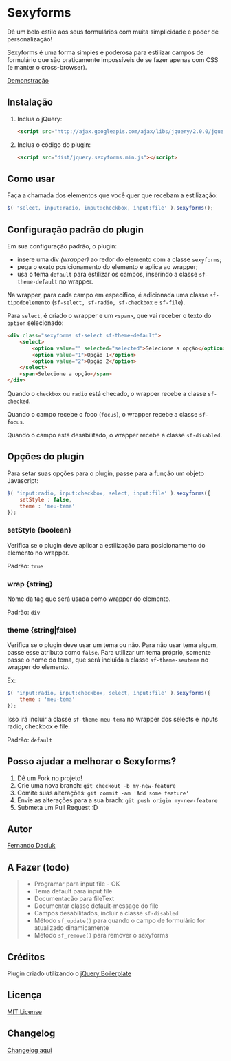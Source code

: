# Sexyforms

Dê um belo estilo aos seus formulários com muita simplicidade e poder de personalização!

Sexyforms é uma forma simples e poderosa para estilizar campos de formulário que são praticamente impossíveis de se fazer apenas com CSS (e manter o cross-browser).

[Demonstração](http://fdaciuk.github.io/sexyforms)

## Instalação

1. Inclua o jQuery:

    ```html
    <script src="http://ajax.googleapis.com/ajax/libs/jquery/2.0.0/jquery.min.js"></script>
    ```


2. Inclua o código do plugin:

    ```html
    <script src="dist/jquery.sexyforms.min.js"></script>
    ```
    

## Como usar

Faça a chamada dos elementos que você quer que recebam a estilização:

```javascript
$( 'select, input:radio, input:checkbox, input:file' ).sexyforms();
```


## Configuração padrão do plugin

Em sua configuração padrão, o plugin:
* insere uma div _(wrapper)_ ao redor do elemento com a classe `sexyforms`;
* pega o exato posicionamento do elemento e aplica ao wrapper;
* usa o tema `default` para estilizar os campos, inserindo a classe `sf-theme-default` no wrapper.

Na wrapper, para cada campo em específico, é adicionada uma classe `sf-tipodoelemento` (`sf-select, sf-radio, sf-checkbox` e `sf-file`).

Para `select`, é criado o wrapper e um `<span>`, que vai receber o texto do `option` selecionado:

```html
<div class="sexyforms sf-select sf-theme-default">
    <select>
        <option value="" selected="selected">Selecione a opção</option>
        <option value="1">Opção 1</option>
        <option value="2">Opção 2</option>
    </select>
    <span>Selecione a opção</span>
</div>
```

Quando o `checkbox` ou `radio` está checado, o wrapper recebe a classe `sf-checked`.

Quando o campo recebe o foco (`focus`), o wrapper recebe a classe `sf-focus`.

Quando o campo está desabilitado, o wrapper recebe a classe `sf-disabled`.



## Opções do plugin

Para setar suas opções para o plugin, passe para a função um objeto Javascript:

```javascript
$( 'input:radio, input:checkbox, select, input:file' ).sexyforms({
    setStyle : false,
    theme : 'meu-tema'
});
```

### setStyle {boolean}

Verifica se o plugin deve aplicar a estilização para posicionamento do elemento no wrapper.

Padrão: `true`


### wrap {string}

Nome da tag que será usada como wrapper do elemento.

Padrão: `div`


### theme {string|false}

Verifica se o plugin deve usar um tema ou não. Para não usar tema algum, passe esse atributo como `false`. Para utilizar um tema próprio, somente passe o nome do tema, que será incluída a classe `sf-theme-seutema` no wrapper do elemento.

Ex:

```javascript
$( 'input:radio, input:checkbox, select, input:file' ).sexyforms({
    theme : 'meu-tema'
});
```

Isso irá incluir a classe `sf-theme-meu-tema` no wrapper dos selects e inputs radio, checkbox e file.

Padrão: `default`



## Posso ajudar a melhorar o Sexyforms?

1. Dê um Fork no projeto!
2. Crie uma nova branch: `git checkout -b my-new-feature`
3. Comite suas alterações: `git commit -am 'Add some feature'`
4. Envie as alterações para a sua brach: `git push origin my-new-feature`
5. Submeta um Pull Request :D

## Autor

[Fernando Daciuk](https://github.com/fdaciuk)

## A Fazer (todo)

> * Programar para input file - OK
> * Tema default para input file
> * Documentacão para fileText
> * Documentar classe default-message do file
> * Campos desabilitados, incluir a classe `sf-disabled`
> * Método `sf_update()` para quando o campo de formulário for atualizado dinamicamente
> * Método `sf_remove()` para remover o sexyforms

## Créditos

Plugin criado utilizando o [jQuery Boilerplate](https://github.com/jquery-boilerplate/jquery-boilerplate)

## Licença

[MIT License](https://github.com/fdaciuk/sexyforms/blob/master/MIT-LICENSE.md)

## Changelog

[Changelog aqui](https://github.com/fdaciuk/sexyforms/blob/master/CHANGELOG.md)